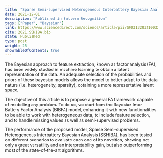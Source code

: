```yaml
---
title: "Sparse Semi-supervised Heterogeneous Interbattery Bayesian Analysis"
date: 2021-12-01
description: "Published in Pattern Recognition"
tags: ["Paper", "Bayesian"]
link: https://www.sciencedirect.com/science/article/pii/S0031320321003289
cite: 2021.SSHIBA.bib
state: Published
type: post
weight: 25
showTableOfContents: true
---
```


The Bayesian approach to feature extraction, known as factor analysis (FA), has been widely studied in machine learning to obtain a latent representation of the data. An adequate selection of the probabilities and priors of these bayesian models allows the model to better adapt to the data nature (i.e. heterogeneity, sparsity), obtaining a more representative latent space.

The objective of this article is to propose a general FA framework capable of modelling any problem. To do so, we start from the Bayesian Inter-Battery Factor Analysis (BIBFA) model, enhancing it with new functionalities to be able to work with heterogeneous data, to include feature selection, and to handle missing values as well as semi-supervised problems.

The performance of the proposed model, Sparse Semi-supervised Heterogeneous Interbattery Bayesian Analysis (SSHIBA), has been tested on different scenarios to evaluate each one of its novelties, showing not only a great versatility and an interpretability gain, but also outperforming most of the state-of-the-art algorithms.